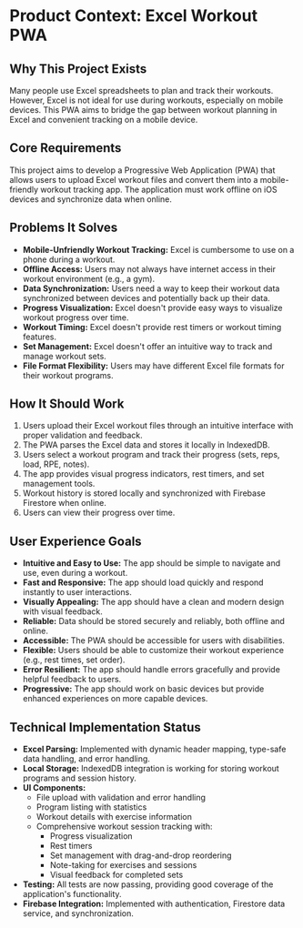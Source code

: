 # Product Context: Excel Workout PWA

## Why This Project Exists

Many people use Excel spreadsheets to plan and track their workouts. However, Excel is not ideal for use during workouts, especially on mobile devices. This PWA aims to bridge the gap between workout planning in Excel and convenient tracking on a mobile device.

## Core Requirements

This project aims to develop a Progressive Web Application (PWA) that allows users to upload Excel workout files and convert them into a mobile-friendly workout tracking app. The application must work offline on iOS devices and synchronize data when online.

## Problems It Solves

* **Mobile-Unfriendly Workout Tracking:** Excel is cumbersome to use on a phone during a workout.
* **Offline Access:** Users may not always have internet access in their workout environment (e.g., a gym).
* **Data Synchronization:** Users need a way to keep their workout data synchronized between devices and potentially back up their data.
* **Progress Visualization:** Excel doesn't provide easy ways to visualize workout progress over time.
* **Workout Timing:** Excel doesn't provide rest timers or workout timing features.
* **Set Management:** Excel doesn't offer an intuitive way to track and manage workout sets.
* **File Format Flexibility:** Users may have different Excel file formats for their workout programs.

## How It Should Work

1. Users upload their Excel workout files through an intuitive interface with proper validation and feedback.
2. The PWA parses the Excel data and stores it locally in IndexedDB.
3. Users select a workout program and track their progress (sets, reps, load, RPE, notes).
4. The app provides visual progress indicators, rest timers, and set management tools.
5. Workout history is stored locally and synchronized with Firebase Firestore when online.
6. Users can view their progress over time.

## User Experience Goals

* **Intuitive and Easy to Use:** The app should be simple to navigate and use, even during a workout.
* **Fast and Responsive:** The app should load quickly and respond instantly to user interactions.
* **Visually Appealing:** The app should have a clean and modern design with visual feedback.
* **Reliable:** Data should be stored securely and reliably, both offline and online.
* **Accessible:** The PWA should be accessible for users with disabilities.
* **Flexible:** Users should be able to customize their workout experience (e.g., rest times, set order).
* **Error Resilient:** The app should handle errors gracefully and provide helpful feedback to users.
* **Progressive:** The app should work on basic devices but provide enhanced experiences on more capable devices.

## Technical Implementation Status

* **Excel Parsing:** Implemented with dynamic header mapping, type-safe data handling, and error handling.
* **Local Storage:** IndexedDB integration is working for storing workout programs and session history.
* **UI Components:**
  * File upload with validation and error handling
  * Program listing with statistics
  * Workout details with exercise information
  * Comprehensive workout session tracking with:
    * Progress visualization
    * Rest timers
    * Set management with drag-and-drop reordering
    * Note-taking for exercises and sessions
    * Visual feedback for completed sets
* **Testing:** All tests are now passing, providing good coverage of the application's functionality.
* **Firebase Integration:** Implemented with authentication, Firestore data service, and synchronization.
